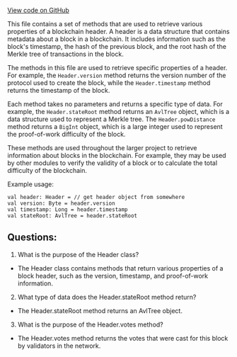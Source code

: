 [View code on GitHub](sigmastate-interpreterhttps://github.com/ScorexFoundation/sigmastate-interpreter/docs/spec/generated/Header_methods.tex)

This file contains a set of methods that are used to retrieve various properties of a blockchain header. A header is a data structure that contains metadata about a block in a blockchain. It includes information such as the block's timestamp, the hash of the previous block, and the root hash of the Merkle tree of transactions in the block.

The methods in this file are used to retrieve specific properties of a header. For example, the `Header.version` method returns the version number of the protocol used to create the block, while the `Header.timestamp` method returns the timestamp of the block.

Each method takes no parameters and returns a specific type of data. For example, the `Header.stateRoot` method returns an `AvlTree` object, which is a data structure used to represent a Merkle tree. The `Header.powDistance` method returns a `BigInt` object, which is a large integer used to represent the proof-of-work difficulty of the block.

These methods are used throughout the larger project to retrieve information about blocks in the blockchain. For example, they may be used by other modules to verify the validity of a block or to calculate the total difficulty of the blockchain. 

Example usage:

```
val header: Header = // get header object from somewhere
val version: Byte = header.version
val timestamp: Long = header.timestamp
val stateRoot: AvlTree = header.stateRoot
```
## Questions: 
 1. What is the purpose of the Header class?
- The Header class contains methods that return various properties of a block header, such as the version, timestamp, and proof-of-work information.

2. What type of data does the Header.stateRoot method return?
- The Header.stateRoot method returns an AvlTree object.

3. What is the purpose of the Header.votes method?
- The Header.votes method returns the votes that were cast for this block by validators in the network.